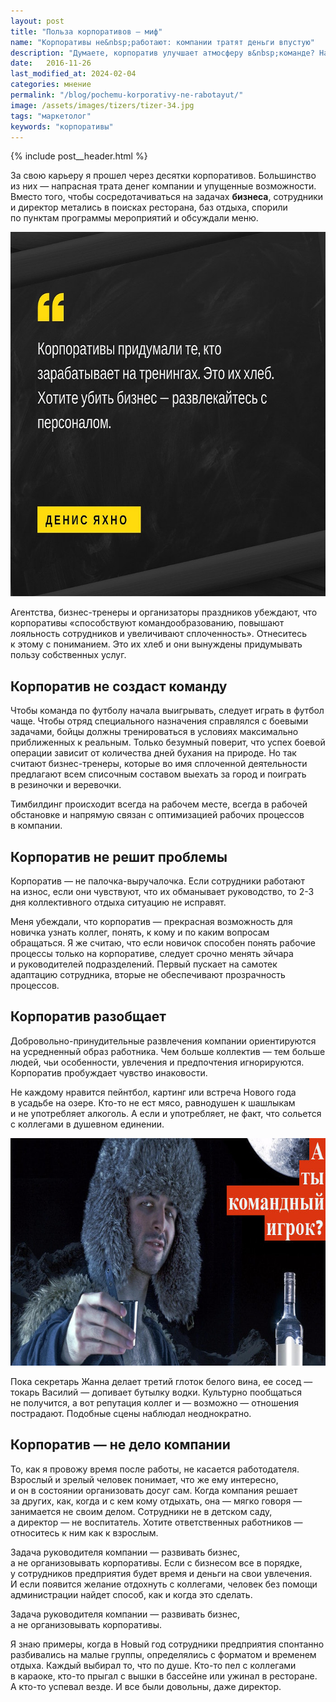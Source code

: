 ```yaml
---
layout: post
title: "Польза корпоративов — миф"
name: "Корпоративы не&nbsp;работают: компании тратят деньги впустую"
description: "Думаете, корпоратив улучшает атмосферу в&nbsp;команде? На&nbsp;самом деле он&nbsp;может принести больше вреда, чем пользы. Разбираемся, почему так происходит."
date:   2016-11-26
last_modified_at: 2024-02-04
categories: мнение
permalink: "/blog/pochemu-korporativy-ne-rabotayut/"
image: /assets/images/tizers/tizer-34.jpg
tags: "маркетолог"
keywords: "корпоративы"
---
```

{% include post__header.html %}

<p>За&nbsp;свою карьеру я&nbsp;прошел через десятки корпоративов. Большинство из&nbsp;них&nbsp;— напрасная трата денег компании и&nbsp;упущенные возможности. Вместо того, чтобы сосредотачиваться на&nbsp;задачах <b>бизнеса</b>, сотрудники и&nbsp;директор метались в&nbsp;поисках ресторана, баз отдыха, спорили по&nbsp;пунктам программы мероприятий и&nbsp;обсуждали меню.</p>

<div itemprop="image" itemscope itemtype="https://schema.org/ImageObject">	
		<link itemprop="url" href="/assets/images/blog/direktor-xochet-korporativ/corp1.jpg">	
<picture>
<source srcset="/assets/images/blog/direktor-xochet-korporativ/corp1.avif" type="image/avif"> 
<source srcset="/assets/images/blog/direktor-xochet-korporativ/corp1.webp" type="image/webp"> 
<img class="image" loading="lazy" decoding="async"  src="/assets/images/blog/direktor-xochet-korporativ/corp1.jpg" alt="Корпоративы придумали те, кто зарабатывает на тренингах. Хотите убить бизнес - развлекайтесь с персоналом." width="695" height="583" itemprop="contentUrl" />
</picture>
</div>



<p>Агентства, бизнес-тренеры и&nbsp;организаторы праздников убеждают, что корпоративы «способствуют командообразованию, повышают лояльность сотрудников и&nbsp;увеличивают сплоченность». Отнеситесь к&nbsp;этому с&nbsp;пониманием. Это их&nbsp;хлеб и&nbsp;они вынуждены придумывать пользу собственных услуг.</p>

<section class="row-gap--m">
<h2 class="section__title h1 bold ">Корпоратив не&nbsp;создаст команду</h2>
<p>Чтобы команда по&nbsp;футболу начала выигрывать, следует играть в&nbsp;футбол чаще. Чтобы отряд специального назначения справлялся с&nbsp;боевыми задачами, бойцы должны тренироваться в&nbsp;условиях максимально приближенных к&nbsp;реальным. Только безумный поверит, что успех боевой операции зависит от&nbsp;количества дней бухания на&nbsp;природе. Но&nbsp;так считают бизнес-тренеры, которые во&nbsp;имя сплоченной деятельности предлагают всем списочным составом выехать за&nbsp;город и&nbsp;поиграть в&nbsp;резиночки и&nbsp;веревочки.</p>
<p>Тимбилдинг происходит всегда на&nbsp;рабочем месте, всегда в&nbsp;рабочей обстановке и&nbsp;напрямую связан с&nbsp;оптимизацией рабочих процессов в&nbsp;компании.</p>
</section>

<section class="row-gap--m">
<h2 class="section__title h1 bold ">Корпоратив не&nbsp;решит проблемы</h2>
<p>Корпоратив&nbsp;— не&nbsp;палочка-выручалочка. Если сотрудники работают на&nbsp;износ, если они чувствуют, что их&nbsp;обманывает руководство, то&nbsp;<span class="noperenos">2-3</span> дня коллективного отдыха ситуацию не&nbsp;исправят.</p>
<p>Меня убеждали, что корпоратив&nbsp;— прекрасная возможность для новичка узнать коллег, понять, к&nbsp;кому и&nbsp;по&nbsp;каким вопросам обращаться. Я&nbsp;же считаю, что если новичок способен понять рабочие процессы только на&nbsp;корпоративе, следует срочно менять эйчара и&nbsp;руководителей подразделений. Первый пускает на&nbsp;самотек адаптацию сотрудника, вторые не&nbsp;обеспечивают прозрачность процессов.</p>
</section>

<section class="row-gap--m">
<h2 class="section__title h1 bold ">Корпоратив разобщает</h2>
<p>Добровольно-принудительные развлечения компании ориентируются на&nbsp;усредненный образ работника. Чем больше коллектив&nbsp;— тем больше людей, чьи особенности, увлечения и&nbsp;предпочтения игнорируются. Корпоратив пробуждает чувство инаковости.</p>
<p>Не&nbsp;каждому нравится пейнтбол, картинг или встреча Нового года в&nbsp;усадьбе на&nbsp;озере. Кто-то не&nbsp;ест мясо, равнодушен к&nbsp;шашлыкам и&nbsp;не&nbsp;употребляет алкоголь. А&nbsp;если и&nbsp;употребляет, не&nbsp;факт, что сольется с&nbsp;коллегами в&nbsp;душевном единении.</p>

<div itemprop="image" itemscope itemtype="https://schema.org/ImageObject">	
		<link itemprop="url" href="/assets/images/blog/direktor-xochet-korporativ/corp2.jpg">	
<picture>
<source srcset="/assets/images/blog/direktor-xochet-korporativ/corp2.avif" type="image/avif"> 
<source srcset="/assets/images/blog/direktor-xochet-korporativ/corp2.webp" type="image/webp"> 
<img class="image" loading="lazy" decoding="async"  src="/assets/images/blog/direktor-xochet-korporativ/corp2.jpg" alt="Корпоративы часто превращаются в пьянку." width="695" height="364" itemprop="contentUrl" />
</picture>
</div>

<p>Пока секретарь Жанна делает третий глоток белого вина, ее&nbsp;сосед&nbsp;— токарь Василий&nbsp;— допивает бутылку водки. Культурно пообщаться не&nbsp;получится, а&nbsp;вот репутация коллег и&nbsp;— возможно&nbsp;— отношения пострадают. Подобные сцены наблюдал неоднократно.</p>
</section>

<section class="row-gap--m">
<h2 class="section__title h1 bold ">Корпоратив&nbsp;— не&nbsp;дело компании</h2>
<p>То, как я&nbsp;провожу время после работы, не&nbsp;касается работодателя. Взрослый и&nbsp;зрелый человек понимает, что&nbsp;же ему интересно, и&nbsp;он&nbsp;в&nbsp;состоянии организовать досуг сам. Когда компания решает за&nbsp;других, как, когда и&nbsp;с&nbsp;кем кому отдыхать, она&nbsp;— мягко говоря&nbsp;— занимается не&nbsp;своим делом. Сотрудники не&nbsp;в&nbsp;детском саду, а&nbsp;директор&nbsp;— не&nbsp;воспитатель. Хотите ответственных работников&nbsp;— относитесь к&nbsp;ним как к&nbsp;взрослым.</p>
<p>Задача руководителя компании&nbsp;— развивать бизнес, а&nbsp;не&nbsp;организовывать корпоративы. Если с&nbsp;бизнесом все в&nbsp;порядке, у&nbsp;сотрудников предприятия будет время и&nbsp;деньги на&nbsp;свои увлечения. И&nbsp;если появится желание отдохнуть с&nbsp;коллегами, человек без помощи администрации найдет способ, как и&nbsp;когда это сделать.</p>
<p class="post__note h2">Задача руководителя компании&nbsp;— развивать бизнес, а&nbsp;не&nbsp;организовывать корпоративы.</p>
<p>Я&nbsp;знаю примеры, когда в&nbsp;Новый год сотрудники предприятия спонтанно разбивались на&nbsp;малые группы, определялись с&nbsp;форматом и&nbsp;временем отдыха. Каждый выбирал&nbsp;то, что по&nbsp;душе. Кто-то пел с&nbsp;коллегами в&nbsp;караоке, кто-то прыгал с&nbsp;вышки в&nbsp;бассейне или ужинал в&nbsp;ресторане. А&nbsp;кто-то успевал везде. И&nbsp;все были довольны, даже директор.</p>
</section>
